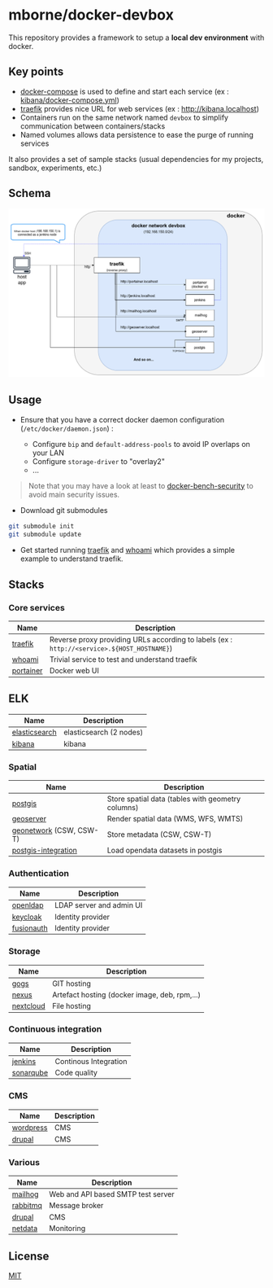 # mborne/docker-devbox

This repository provides a framework to setup a **local dev environment** with docker.

## Key points

* [docker-compose](https://docs.docker.com/compose/) is used to define and start each service (ex : [kibana/docker-compose.yml](kibana/docker-compose.yml))
* [traefik](https://hub.docker.com/_/traefik) provides nice URL for web services (ex : http://kibana.localhost)
* Containers run on the same network named `devbox` to simplify communication between containers/stacks
* Named volumes allows data persistence to ease the purge of running services

It also provides a set of sample stacks (usual dependencies for my projects, sandbox, experiments, etc.)

## Schema

![Architecture schema](docs/devbox.png)

## Usage

* Ensure that you have a correct docker daemon configuration (`/etc/docker/daemon.json`) :

  * Configure `bip` and `default-address-pools` to avoid IP overlaps on your LAN
  * Configure `storage-driver` to "overlay2"
  * ...

> Note that you may have a look at least to [docker-bench-security](https://github.com/docker/docker-bench-security) to avoid main security issues.

* Download git submodules

```bash
git submodule init
git submodule update
```

* Get started running [traefik](traefik/README.md) and [whoami](whoami/README.md) which provides a simple example to understand traefik.


## Stacks

### Core services

| Name                             | Description                                                                                 |
| -------------------------------- | ------------------------------------------------------------------------------------------- |
| [traefik](traefik/README.md)     | Reverse proxy providing URLs according to labels (ex : `http://<service>.${HOST_HOSTNAME}`) |
| [whoami](whoami/README.md)       | Trivial service to test and understand traefik                                              |
| [portainer](portainer/README.md) | Docker web UI                                                                               |

## ELK

| Name                                     | Description             |
| ---------------------------------------- | ----------------------- |
| [elasticsearch](elasticsearch/README.md) | elasticsearch (2 nodes) |
| [kibana](kibana/README.md)               | kibana                  |

### Spatial

| Name                                                 | Description                                       |
| ---------------------------------------------------- | ------------------------------------------------- |
| [postgis](postgis/README.md)                         | Store spatial data (tables with geometry columns) |
| [geoserver](geoserver/README.md)                     | Render spatial data (WMS, WFS, WMTS)              |
| [geonetwork](geonetwork/README.md) (CSW, CSW-T)      | Store metadata (CSW, CSW-T)                       |
| [postgis-integration](postgis-integration/README.md) | Load opendata datasets in postgis                 |

### Authentication

| Name                               | Description              |
| ---------------------------------- | ------------------------ |
| [openldap](openldap/README.md)     | LDAP server and admin UI |
| [keycloak](keycloak/README.md)     | Identity provider        |
| [fusionauth](fusionauth/README.md) | Identity provider        |

### Storage

| Name                             | Description                                   |
| -------------------------------- | --------------------------------------------- |
| [gogs](gogs/README.md)           | GIT hosting                                   |
| [nexus](nexus/README.md)         | Artefact hosting (docker image, deb, rpm,...) |
| [nextcloud](nextcloud/README.md) | File hosting                                  |

### Continuous integration

| Name                             | Description           |
| -------------------------------- | --------------------- |
| [jenkins](jenkins/README.md)     | Continous Integration |
| [sonarqube](sonarqube/README.md) | Code quality          |

### CMS

| Name                             | Description |
| -------------------------------- | ----------- |
| [wordpress](wordpress/README.md) | CMS         |
| [drupal](drupal/README.md)       | CMS         |

### Various

| Name                           | Description                        |
| ------------------------------ | ---------------------------------- |
| [mailhog](mailhog/README.md)   | Web and API based SMTP test server |
| [rabbitmq](rabbitmq/README.md) | Message broker                     |
| [drupal](drupal/README.md)     | CMS                                |
| [netdata](netdata/README.md)   | Monitoring                         |

## License

[MIT](LICENSE)
